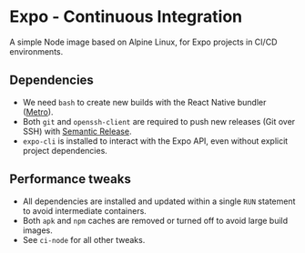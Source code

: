 # Expo - Continuous Integration

A simple Node image based on Alpine Linux, for Expo projects in CI/CD environments.

## Dependencies

- We need `bash` to create new builds with the React Native bundler ([Metro](https://facebook.github.io/metro/)).
- Both `git` and `openssh-client` are required to push new releases (Git over SSH) with [Semantic Release](https://github.com/semantic-release/semantic-release).
- `expo-cli` is installed to interact with the Expo API, even without explicit project dependencies.

## Performance tweaks

- All dependencies are installed and updated within a single `RUN` statement to avoid intermediate containers.
- Both `apk` and `npm` caches are removed or turned off to avoid large build images.
- See `ci-node` for all other tweaks.
